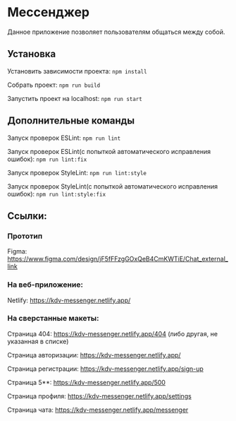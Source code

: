 # Мессенджер

Данное приложение позволяет пользователям общаться между собой.

## Установка

Установить зависимости проекта: `npm install`

Собрать проект: `npm run build`

Запустить проект на localhost: `npm run start`

## Дополнительные команды

Запуск проверок ESLint: `npm run lint`

Запуск проверок ESLint(с попыткой автоматического исправления ошибок): `npm run lint:fix`

Запуск проверок StyleLint: `npm run lint:style`

Запуск проверок StyleLint(с попыткой автоматического исправления ошибок): `npm run lint:style:fix`

## Ссылки:

### Прототип

Figma: https://www.figma.com/design/jF5fFFzgGOxQeB4CmKWTiE/Chat_external_link

### На веб-приложение:

Netlify: https://kdv-messenger.netlify.app/

### На сверстанные макеты:

Страница 404: https://kdv-messenger.netlify.app/404 (либо другая, не указанная в списке)

Страница авторизации: https://kdv-messenger.netlify.app/

Страница регистрации: https://kdv-messenger.netlify.app/sign-up

Страница 5\*\*: https://kdv-messenger.netlify.app/500

Страница профиля: https://kdv-messenger.netlify.app/settings

Страница чата: https://kdv-messenger.netlify.app/messenger
